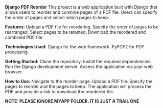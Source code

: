 **Django PDF Reorder**
This project is a web application built with Django that allows users to reorder and combine pages of a PDF file. Users can specify the order of pages and select which pages to keep.

**Features:**
Upload a PDF file for reordering.
Specify the order of pages to be rearranged.
Select pages to be retained.
Download the reordered and combined PDF file.

**Technologies Used:**
Django for the web framework.
PyPDF2 for PDF processing.

**Getting Started:**
Clone the repository.
Install the required dependencies.
Run the Django development server.
Access the application via your web browser.

**How to Use:**
Navigate to the reorder page.
Upload a PDF file.
Specify the pages to reorder and the pages to keep.
The application will process the PDF and provide a link to download the reordered file.

**NOTE: PLEASE IGNORE MYAPP FOLDER. IT IS JUST A TRAIL ONE**
